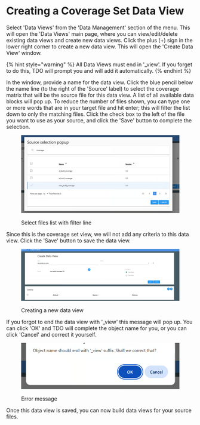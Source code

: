 # Creating a Coverage Set Data View

Select 'Data Views' from the 'Data Management' section of the menu.  This will open the 'Data Views' main page, where you can view/edit/delete existing data views and create new data views.  Click the plus (+) sign in the lower right corner to create a new data view.  This will open the 'Create Data View' window. &#x20;

{% hint style="warning" %}
All Data Views must end in '\_view'.  If you forget to do this, TDO will prompt you and will add it automatically.
{% endhint %}

In the window, provide a name for the data view.  Click the blue pencil below the name line (to the right of the 'Source' label) to select the coverage matrix that will be the source file for this data view.  A list of all available data blocks will pop up.  To reduce the number of files shown, you can type one or more words that are in your target file and hit enter; this will filter the list down to only the matching files.  Click the check box to the left of the file you want to use as your source, and click the 'Save' button to complete the selection.

<figure><img src="../../../../../.gitbook/assets/image (14).png" alt=""><figcaption><p>Select files list with filter line </p></figcaption></figure>

Since this is the coverage set view, we will not add any criteria to this data view.  Click the 'Save' button to save the data view.

<figure><img src="../../../../../.gitbook/assets/image (15).png" alt=""><figcaption><p>Creating a new data view</p></figcaption></figure>

If you forgot to end the data view with '\_view' this message will pop up.  You can click 'OK' and TDO will complete the object name for you, or you can click 'Cancel' and correct it yourself.

<figure><img src="../../../../../.gitbook/assets/image (16).png" alt=""><figcaption><p>Error message</p></figcaption></figure>

Once this data view is saved, you can now build data views for your source files.
